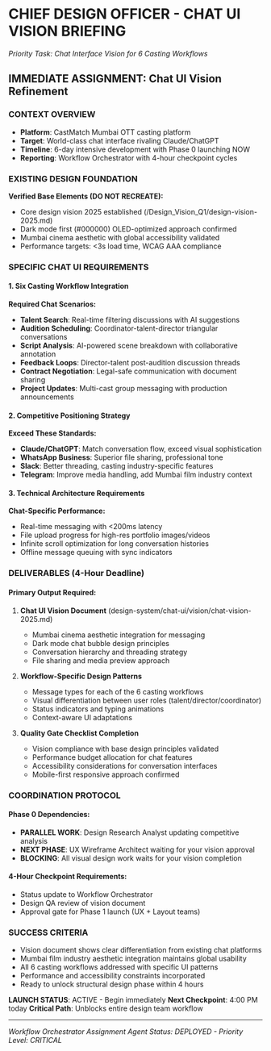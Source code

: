 # CHIEF DESIGN OFFICER - CHAT UI VISION BRIEFING
*Priority Task: Chat Interface Vision for 6 Casting Workflows*

## IMMEDIATE ASSIGNMENT: Chat UI Vision Refinement

### CONTEXT OVERVIEW
- **Platform**: CastMatch Mumbai OTT casting platform
- **Target**: World-class chat interface rivaling Claude/ChatGPT
- **Timeline**: 6-day intensive development with Phase 0 launching NOW
- **Reporting**: Workflow Orchestrator with 4-hour checkpoint cycles

### EXISTING DESIGN FOUNDATION
**Verified Base Elements (DO NOT RECREATE):**
- Core design vision 2025 established (/Design_Vision_Q1/design-vision-2025.md)
- Dark mode first (#000000) OLED-optimized approach confirmed
- Mumbai cinema aesthetic with global accessibility validated
- Performance targets: <3s load time, WCAG AAA compliance

### SPECIFIC CHAT UI REQUIREMENTS

#### 1. Six Casting Workflow Integration
**Required Chat Scenarios:**
- **Talent Search**: Real-time filtering discussions with AI suggestions
- **Audition Scheduling**: Coordinator-talent-director triangular conversations
- **Script Analysis**: AI-powered scene breakdown with collaborative annotation
- **Feedback Loops**: Director-talent post-audition discussion threads
- **Contract Negotiation**: Legal-safe communication with document sharing
- **Project Updates**: Multi-cast group messaging with production announcements

#### 2. Competitive Positioning Strategy
**Exceed These Standards:**
- **Claude/ChatGPT**: Match conversation flow, exceed visual sophistication
- **WhatsApp Business**: Superior file sharing, professional tone
- **Slack**: Better threading, casting industry-specific features
- **Telegram**: Improve media handling, add Mumbai film industry context

#### 3. Technical Architecture Requirements
**Chat-Specific Performance:**
- Real-time messaging with <200ms latency
- File upload progress for high-res portfolio images/videos
- Infinite scroll optimization for long conversation histories
- Offline message queuing with sync indicators

### DELIVERABLES (4-Hour Deadline)

#### Primary Output Required:
1. **Chat UI Vision Document** (design-system/chat-ui/vision/chat-vision-2025.md)
   - Mumbai cinema aesthetic integration for messaging
   - Dark mode chat bubble design principles
   - Conversation hierarchy and threading strategy
   - File sharing and media preview approach

2. **Workflow-Specific Design Patterns**
   - Message types for each of the 6 casting workflows
   - Visual differentiation between user roles (talent/director/coordinator)
   - Status indicators and typing animations
   - Context-aware UI adaptations

3. **Quality Gate Checklist Completion**
   - Vision compliance with base design principles validated
   - Performance budget allocation for chat features
   - Accessibility considerations for conversation interfaces
   - Mobile-first responsive approach confirmed

### COORDINATION PROTOCOL

#### Phase 0 Dependencies:
- **PARALLEL WORK**: Design Research Analyst updating competitive analysis
- **NEXT PHASE**: UX Wireframe Architect waiting for your vision approval
- **BLOCKING**: All visual design work waits for your vision completion

#### 4-Hour Checkpoint Requirements:
- Status update to Workflow Orchestrator
- Design QA review of vision document
- Approval gate for Phase 1 launch (UX + Layout teams)

### SUCCESS CRITERIA
- Vision document shows clear differentiation from existing chat platforms
- Mumbai film industry aesthetic integration maintains global usability
- All 6 casting workflows addressed with specific UI patterns
- Performance and accessibility constraints incorporated
- Ready to unlock structural design phase within 4 hours

**LAUNCH STATUS**: ACTIVE - Begin immediately
**Next Checkpoint**: 4:00 PM today
**Critical Path**: Unblocks entire design team workflow

---
*Workflow Orchestrator Assignment*
*Agent Status: DEPLOYED - Priority Level: CRITICAL*